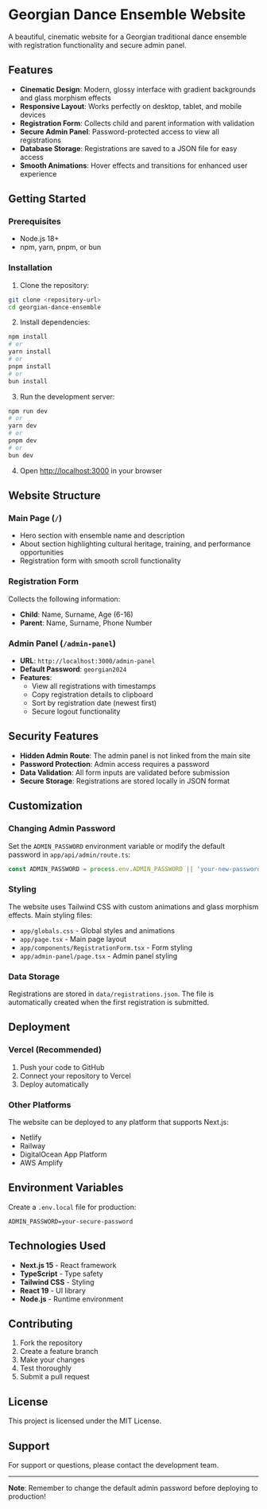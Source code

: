 # Georgian Dance Ensemble Website

A beautiful, cinematic website for a Georgian traditional dance ensemble with registration functionality and secure admin panel.

## Features

- **Cinematic Design**: Modern, glossy interface with gradient backgrounds and glass morphism effects
- **Responsive Layout**: Works perfectly on desktop, tablet, and mobile devices
- **Registration Form**: Collects child and parent information with validation
- **Secure Admin Panel**: Password-protected access to view all registrations
- **Database Storage**: Registrations are saved to a JSON file for easy access
- **Smooth Animations**: Hover effects and transitions for enhanced user experience

## Getting Started

### Prerequisites

- Node.js 18+ 
- npm, yarn, pnpm, or bun

### Installation

1. Clone the repository:
```bash
git clone <repository-url>
cd georgian-dance-ensemble
```

2. Install dependencies:
```bash
npm install
# or
yarn install
# or
pnpm install
# or
bun install
```

3. Run the development server:
```bash
npm run dev
# or
yarn dev
# or
pnpm dev
# or
bun dev
```

4. Open [http://localhost:3000](http://localhost:3000) in your browser

## Website Structure

### Main Page (`/`)
- Hero section with ensemble name and description
- About section highlighting cultural heritage, training, and performance opportunities
- Registration form with smooth scroll functionality

### Registration Form
Collects the following information:
- **Child**: Name, Surname, Age (6-16)
- **Parent**: Name, Surname, Phone Number

### Admin Panel (`/admin-panel`)
- **URL**: `http://localhost:3000/admin-panel`
- **Default Password**: `georgian2024`
- **Features**:
  - View all registrations with timestamps
  - Copy registration details to clipboard
  - Sort by registration date (newest first)
  - Secure logout functionality

## Security Features

- **Hidden Admin Route**: The admin panel is not linked from the main site
- **Password Protection**: Admin access requires a password
- **Data Validation**: All form inputs are validated before submission
- **Secure Storage**: Registrations are stored locally in JSON format

## Customization

### Changing Admin Password
Set the `ADMIN_PASSWORD` environment variable or modify the default password in `app/api/admin/route.ts`:

```typescript
const ADMIN_PASSWORD = process.env.ADMIN_PASSWORD || 'your-new-password';
```

### Styling
The website uses Tailwind CSS with custom animations and glass morphism effects. Main styling files:
- `app/globals.css` - Global styles and animations
- `app/page.tsx` - Main page layout
- `app/components/RegistrationForm.tsx` - Form styling
- `app/admin-panel/page.tsx` - Admin panel styling

### Data Storage
Registrations are stored in `data/registrations.json`. The file is automatically created when the first registration is submitted.

## Deployment

### Vercel (Recommended)
1. Push your code to GitHub
2. Connect your repository to Vercel
3. Deploy automatically

### Other Platforms
The website can be deployed to any platform that supports Next.js:
- Netlify
- Railway
- DigitalOcean App Platform
- AWS Amplify

## Environment Variables

Create a `.env.local` file for production:

```env
ADMIN_PASSWORD=your-secure-password
```

## Technologies Used

- **Next.js 15** - React framework
- **TypeScript** - Type safety
- **Tailwind CSS** - Styling
- **React 19** - UI library
- **Node.js** - Runtime environment

## Contributing

1. Fork the repository
2. Create a feature branch
3. Make your changes
4. Test thoroughly
5. Submit a pull request

## License

This project is licensed under the MIT License.

## Support

For support or questions, please contact the development team.

---

**Note**: Remember to change the default admin password before deploying to production!

